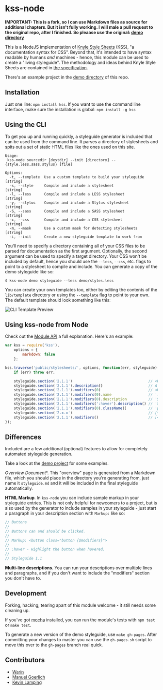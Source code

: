 # kss-node

**IMPORTANT: This is a fork, so I can use Markdown files as source for additional chapters. But it isn't fully working. I will male a pull request to the original repo, after I finished. So pleaase use the original: [demo directory](https://github.com/hughsk/kss-node)**

This is a NodeJS implementation of [Knyle Style Sheets](https://github.com/kneath/kss) (KSS), "a documentation syntax for CSS". Beyond that, it's intended to have syntax readable by humans *and* machines - hence, this module can be used to create a "living styleguide". The methodology and ideas behind Knyle Style Sheets are contained in [the specification](https://github.com/kneath/kss/blob/master/SPEC.md).

There's an example project in the [demo directory](https://github.com/hughsk/kss-node/tree/master/demo) of this repo.

## Installation

Just one line: `npm install kss`. If you want to use the command line interface, make sure the installation is global: `npm install -g kss`

## Using the CLI

To get you up and running quickly, a styleguide generator is included that can be used from the command line. It parses a directory of stylesheets and spits out a set of static HTML files like the ones used on this site.

```
Usage:
 kss-node sourcedir [destdir] --init [directory] --{style,less,sass,stylus} [file]

Options:
  -t, --template  Use a custom template to build your styleguide [string]
  -s, --style     Compile and include a stylesheet               [string]
  -l, --less      Compile and include a LESS stylesheet          [string]
  -y, --stylus    Compile and include a Stylus stylesheet        [string]
  -S, --sass      Compile and include a SASS stylesheet          [string]
  -c, --css       Compile and include a CSS stylesheet           [string]
  -m, --mask      Use a custom mask for detecting stylesheets    [string]
  -i, --init      Create a new styleguide template to work from
```

You'll need to specify a directory containing all of your CSS files to be parsed for documentation as the first argument. Optionally, the second argument can be used to specify a target directory. Your CSS won't be included by default, hence you should use the `--less`, `--css`, etc. flags to point to a stylesheet to compile and include. You can generate a copy of the demo styleguide like so:

    $ kss-node demo styleguide --less demo/styles.less

You can create your own templates too, either by editing the contents of the `lib/template` directory or using the `--template` flag to point to your own. The default template should look something like this:

![CLI Template Preview](https://raw.github.com/hughsk/kss-node/develop/demo/preview.png)

## Using kss-node from Node

Check out the [Module API](https://github.com/hughsk/kss-node/wiki/Module-API) a full explanation. Here's an example:

``` javascript
var kss = require('kss'),
    options = {
        markdown: false
    };

kss.traverse('public/stylesheets/', options, function(err, styleguide) {
    if (err) throw err;

    styleguide.section('2.1.1')                                   // <KssSection>
    styleguide.section('2.1.1').description()                     // A button suitable for giving stars to someone
    styleguide.section('2.1.1').modifiers(0)                      // <KssModifier>
    styleguide.section('2.1.1').modifiers(0).name                 // ':hover'
    styleguide.section('2.1.1').modifiers(0).description          // 'Subtle hover highlight'
    styleguide.section('2.1.1').modifiers(':hover').description() // 'Subtle hover highlight'
    styleguide.section('2.1.1').modifiers(0).className()          // 'pseudo-class-hover'
    styleguide.section('2.x.x')                                   // [<KssSection>, ...]
    styleguide.section('2.1.1').modifiers()                       // [<KssModifier>, ...]
});
```

## Differences

Included are a few additional (optional) features to allow for completely automated styleguide generation.

Take a look at the [demo project](http://github.com/hughsk/kss-node/tree/master/demo) for some examples.

*Overview Document**. This "overview" page is generated from a Markdown file, which you should place in the directory you're generating from, just name it `styleguide.md` and it will be included in the final styleguide automatically.

**HTML Markup**. In `kss-node` you can include sample markup in your styleguide entries. This is not only helpful for newcomers to a project, but is also used by the generator to include samples in your styleguide - just start a paragraph in your description section with `Markup:` like so:

``` javascript
// Buttons
//
// Buttons can and should be clicked.
//
// Markup: <button class="button {$modifiers}">
//
// :hover - Highlight the button when hovered.
//
// Styleguide 1.1
```

**Multi-line descriptions**. You can run your descriptions over multiple lines and paragraphs, and if you don't want to include the "modifiers" section you don't have to.

## Development

Forking, hacking, tearing apart of this module welcome - it still needs some cleaning up.

If you've got [mocha](https://github.com/visionmedia/mocha) installed, you can run the module's tests with `npm test` or `make test`.

To generate a new version of the demo styleguide, use `make gh-pages`. After committing your changes to master you can use the `gh-pages.sh` script to move this over to the `gh-pages` branch real quick.

## Contributors

* [Warin](http://github.com/Warin)
* [Manuel Goerlich](http://github.com/MaThGo)
* [Kevin Lamping](http://github.com/klamping)
